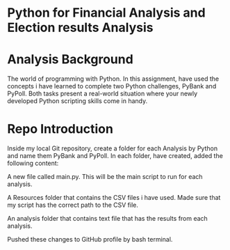 # Python for Financial Analysis and Election results Analysis

# Analysis Background
The world of programming with Python. 
In this assignment, have used the concepts i have learned to complete two Python challenges, 
PyBank and PyPoll. Both tasks present a real-world situation where your newly developed Python scripting skills come in handy.

# Repo Introduction
Inside my local Git repository, create a folder for each Analysis by Python and name them PyBank and PyPoll.
In each folder, have created, added the following content:

A new file called main.py. This will be the main script to run for each analysis.

A Resources folder that contains the CSV files i have used. Made sure that my script has the correct path to the CSV file.

An analysis folder that contains text file that has the results from each analysis.

Pushed these changes to GitHub profile by bash terminal.

